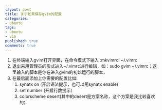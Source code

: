 ```yaml
---
layout: post
title: 关于如果保存gvim的配置
categories:
- ubuntu
tags:
- ubuntu
- vim
published: true
comments: true
---
```

<p>
<ol>
	<li>在终端输入gvim打开界面，在命令模式下输入   :mkvimrc! ~/.vimrc</li>
	<li>退出来用管理员的形式进入~/.vimrc进行编辑，如：sudo gvim ~/.vimrc；这里输入的脚本是你在进入gvim的初始运行的脚本，</li>
	<li>在最后面添加上你需要的配置比如:
<ol>
	<li>synatx on (开启语法提示，也可以用synatx enable)</li>
	<li> set number (开启行数提示）</li>
	<li>colorscheme desert(其中的desert是方案名称，这个方案是我比较喜欢的）</li>
</ol>
</li>
</ol></p>
